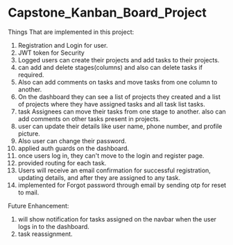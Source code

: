 # Capstone_Kanban_Board_Project
Things That are implemented in this project:
1. Registration and Login for user.
2. JWT token for Security
3. Logged users can create their projects and add tasks to their projects.
4. can add and delete stages(columns) and also can delete tasks if required.
5. Also can add comments on tasks and move tasks from one column to another.
6. On the dashboard they can see a list of projects they created and a list of projects where they have assigned tasks and all task list tasks.
7. task Assignees can move their tasks from one stage to another. also can add comments on other tasks present in projects.
8. user can update their details like user name, phone number, and profile picture.
9. Also user can change their password.
10. applied auth guards on the dashboard.
11. once users log in, they can't move to the login and register page.
12. provided routing for each task.
13. Users will receive an email confirmation for successful registration, updating details, and after they are assigned to any task.
14. implemented for Forgot password through email by sending otp for reset to mail.

Future Enhancement:
1. will show notification for tasks assigned on the navbar when the user logs in to the dashboard.
2. task reassignment.
